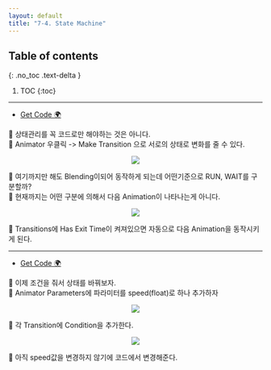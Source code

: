 ```yaml
---
layout: default
title: "7-4. State Machine"
---
```


## Table of contents
{: .no_toc .text-delta }

1. TOC
{:toc}

---

* [Get Code 🌍](https://github.com/EasyCoding-7/unity_tutorials/tree/7.4.1)

👑 상태관리를 꼭 코드로만 해야하는 것은 아니다.<br>
👑 Animator 우클릭 -> Make Transition 으로 서로의 상태로 변화를 줄 수 있다.

<p align="center">
  <img src="https://taehyungs-programming-blog.github.io/blog/assets/images/csharp/unity/unity-7-4-1.png"/>
</p>

👑 여기까지만 해도 Blending이되어 동작하게 되는데 어떤기준으로 RUN, WAIT를 구분할까?<br>
👑 현재까지는 어떤 구분에 의해서 다음 Animation이 나타나는게 아니다.

<p align="center">
  <img src="https://taehyungs-programming-blog.github.io/blog/assets/images/csharp/unity/unity-7-4-2.png"/>
</p>

👑 Transitions에 Has Exit Time이 켜져있으면 자동으로 다음 Animation을 동작시키게 된다.

---

* [Get Code 🌍](https://github.com/EasyCoding-7/unity_tutorials/tree/7.4.2)

👑 이제 조건을 줘서 상태를 바꿔보자.<br>
👑 Animator Parameters에 파라미터를 speed(float)로 하나 추가하자

<p align="center">
  <img src="https://taehyungs-programming-blog.github.io/blog/assets/images/csharp/unity/unity-7-4-3.png"/>
</p>

👑 각 Transition에 Condition을 추가한다.

<p align="center">
  <img src="https://taehyungs-programming-blog.github.io/blog/assets/images/csharp/unity/unity-7-4-4.png"/>
</p>

👑 아직 speed값을 변경하지 않기에 코드에서 변경해준다.